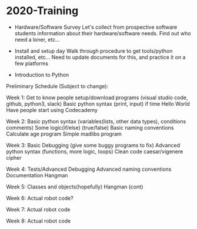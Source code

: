 # 2020-Training
* Hardware/Software Survey
	Let's collect from prospective software students information
about their hardware/software needs.  Find out who need a loner, etc...

* Install and setup day
        Walk through procedure to get tools/python installed, etc...
Need to update documents for this, and practice it on a few platforms

* Introduction to Python

Preliminary Schedule (Subject to change):

Week 1:
Get to know people
setup/download programs (visual studio code, github, python3, slack)
Basic python syntax (print, input) if time
Hello World
Have people start using Codecademy

Week 2:
Basic python syntax (variables(lists, other data types), conditions comments) 
Some logic(if/else) (true/false) 
Basic naming conventions
Calculate age program
Simple madlibs program

Week 3:
Basic Debugging (give some buggy programs to fix)
Advanced python syntax (functions, more logic, loops) 
Clean code
caesar/vigenere cipher

Week 4:
Tests/Advanced Debugging
Advanced naming conventions
Documentation
Hangman

Week 5:
Classes and objects(hopefully)
Hangman (cont)

Week 6:
Actual robot code?

Week 7:
Actual robot code

Week 8:
Actual robot code
